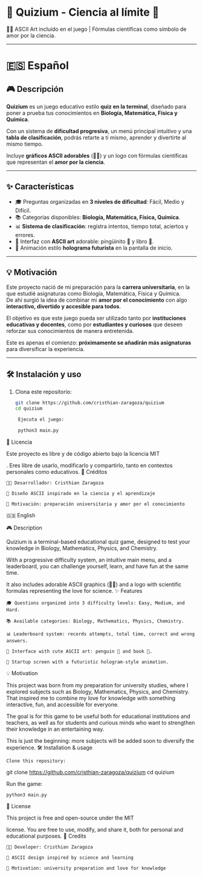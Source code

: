 # 🧪 Quizium - Ciencia al límite 🧬

🐧📖 ASCII Art incluido en el juego | Fórmulas científicas como símbolo de amor por la ciencia.  

---

# 🇪🇸 Español

## 🎮 Descripción
**Quizium** es un juego educativo estilo **quiz en la terminal**, diseñado para poner a prueba tus conocimientos en **Biología, Matemática, Física y Química**.  

Con un sistema de **dificultad progresiva**, un menú principal intuitivo y una **tabla de clasificación**, podrás retarte a ti mismo, aprender y divertirte al mismo tiempo.  

Incluye **gráficos ASCII adorables** (🐧📖) y un logo con fórmulas científicas que representan el **amor por la ciencia**.  

---

## ✨ Características
- 🎓 Preguntas organizadas en **3 niveles de dificultad**: Fácil, Medio y Difícil.  
- 📚 Categorías disponibles: **Biología, Matemática, Física, Química**.  
- 📊 **Sistema de clasificación**: registra intentos, tiempo total, aciertos y errores.  
- 🎨 Interfaz con **ASCII art** adorable: pingüinito 🐧 y libro 📖.  
- 🌌 Animación estilo **holograma futurista** en la pantalla de inicio.  

---

## 💡 Motivación
Este proyecto nació de mi preparación para la **carrera universitaria**, en la que estudié asignaturas como Biología, Matemática, Física y Química.  
De ahí surgió la idea de combinar mi **amor por el conocimiento** con algo **interactivo, divertido y accesible para todos**.  

El objetivo es que este juego pueda ser utilizado tanto por **instituciones educativas y docentes**, como por **estudiantes y curiosos** que deseen reforzar sus conocimientos de manera entretenida.  

Este es apenas el comienzo: **próximamente se añadirán más asignaturas** para diversificar la experiencia.  

---

## 🛠️ Instalación y uso
1. Clona este repositorio:
   ```bash
   git clone https://github.com/cristhian-zaragoza/quizium
   cd quizium

    Ejecuta el juego:

    python3 main.py

📜 Licencia

Este proyecto es libre y de código abierto bajo la licencia MIT

.
Eres libre de usarlo, modificarlo y compartirlo, tanto en contextos personales como educativos.
🙌 Créditos

    👨‍💻 Desarrollador: Cristhian Zaragoza

    🎨 Diseño ASCII inspirado en la ciencia y el aprendizaje

    📖 Motivación: preparación universitaria y amor por el conocimiento


🇬🇧 English

🎮 Description

Quizium is a terminal-based educational quiz game, designed to test your knowledge in Biology, Mathematics, Physics, and Chemistry.

With a progressive difficulty system, an intuitive main menu, and a leaderboard, you can challenge yourself, learn, and have fun at the same time.

It also includes adorable ASCII graphics (🐧📖) and a logo with scientific formulas representing the love for science.
✨ Features

    🎓 Questions organized into 3 difficulty levels: Easy, Medium, and Hard.

    📚 Available categories: Biology, Mathematics, Physics, Chemistry.

    📊 Leaderboard system: records attempts, total time, correct and wrong answers.

    🎨 Interface with cute ASCII art: penguin 🐧 and book 📖.

    🌌 Startup screen with a futuristic hologram-style animation.

💡 Motivation

This project was born from my preparation for university studies, where I explored subjects such as Biology, Mathematics, Physics, and Chemistry.
That inspired me to combine my love for knowledge with something interactive, fun, and accessible for everyone.

The goal is for this game to be useful both for educational institutions and teachers, as well as for students and curious minds who want to strengthen their knowledge in an entertaining way.

This is just the beginning: more subjects will be added soon to diversify the experience.
🛠️ Installation & usage

    Clone this repository:

git clone https://github.com/cristhian-zaragoza/quizium
cd quizium

Run the game:

    python3 main.py

📜 License

This project is free and open-source under the MIT

license.
You are free to use, modify, and share it, both for personal and educational purposes.
🙌 Credits

    👨‍💻 Developer: Cristhian Zaragoza

    🎨 ASCII design inspired by science and learning

    📖 Motivation: university preparation and love for knowledge
